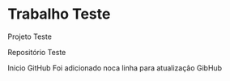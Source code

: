 # Trabalho Teste
 Projeto Teste

 Repositório Teste 

 Inicio GitHub
Foi adicionado noca linha para atualizaçâo GibHub
